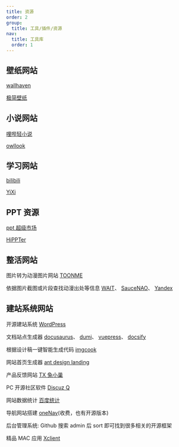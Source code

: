 ```yaml
---
title: 资源
order: 2
group:
  title: 工具/插件/资源
nav:
  title: 工具库
  order: 1
---
```


## 壁纸网站

[wallhaven](https://wallhaven.cc/)

[极简壁纸](https://bz.zzzmh.cn)

## 小说网站

[哩哔轻小说](http://www.linovelib.com/)

[owllook](https://github.com/howie6879/owllook)

## 学习网站

[bilibili](https://www.bilibili.com/)

[YiXi](https://yixi.tv/#/home)

## PPT 资源

[ppt 超级市场](http://ppt.sotary.com/web/wxapp/index.html)

[HiPPTer](http://www.hippter.com/)

## 整活网站

图片转为动漫图片网站 [TOONME](https://toonme.com/)

依据图片截图或片段查找动漫出处等信息
[WAIT](https://trace.moe)、
[SauceNAO](https://saucenao.com)、
[Yandex](https://yandex.com/images/)

## 建站系统网站

开源建站系统 [WordPress](https://cn.wordpress.org/)

文档站点生成器
[docusaurus](https://docusaurus.io/)、
[dumi](https://d.umijs.org/)、
[vuepress](https://www.vuepress.cn/)、
[docsify](https://docsify.js.org/#/)

根据设计稿一键智能生成代码 [imgcook](https://www.imgcook.com/)

网站首页生成器 [ant design landing](https://landing.ant.design/index-cn)

产品反馈网站 [TX 兔小巢](https://txc.qq.com/)

PC 开源社区软件 [Discuz Q](https://discuz.com/)

网站数据统计 [百度统计](https://tongji.baidu.com/web/welcome/login)

导航网站搭建 [oneNav](https://www.iotheme.cn/store/onenav.html)(收费，也有开源版本)

后台管理系统: Github 搜索 admin 后 sort 即可找到很多相关的开源框架

精品 MAC 应用 [Xclient](https://xclient.info/)
